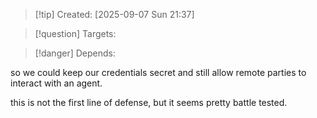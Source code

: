 
>[!tip] Created: [2025-09-07 Sun 21:37]

>[!question] Targets: 

>[!danger] Depends: 

so we could keep our credentials secret and still allow remote parties to interact with an agent.

this is not the first line of defense, but it seems pretty battle tested.
